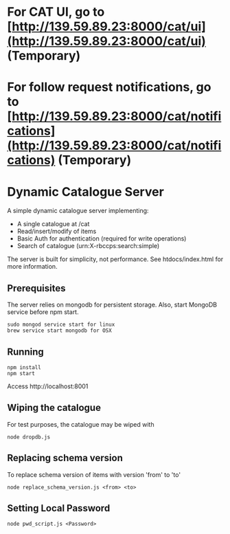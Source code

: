 For CAT UI, go to [http://139.59.89.23:8000/cat/ui](http://139.59.89.23:8000/cat/ui) (Temporary)
=======================

For follow request notifications, go to [http://139.59.89.23:8000/cat/notifications](http://139.59.89.23:8000/cat/notifications) (Temporary)
=======================



Dynamic Catalogue Server
========================

A simple dynamic catalogue server implementing:

 * A single catalogue at /cat
 * Read/insert/modify of items
 * Basic Auth for authentication (required for write operations)
 * Search of catalogue (urn:X-rbccps:search:simple)

The server is built for simplicity, not performance.
See htdocs/index.html for more information.

Prerequisites
-------------

The server relies on mongodb for persistent storage.
Also, start MongoDB service before npm start.

	sudo mongod service start for linux
	brew service start mongodb for OSX

Running
-------

    npm install
    npm start

Access http://localhost:8001


Wiping the catalogue
--------------------

For test purposes, the catalogue may be wiped with

    node dropdb.js

Replacing schema version
------------------------

To replace schema version of items with version 'from' to 'to'

	node replace_schema_version.js <from> <to>

Setting Local Password
----------------------

	node pwd_script.js <Password>

